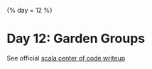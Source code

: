 {%
day = 12
%}

# Day 12: Garden Groups

See official [scala center of code writeup](https://scalacenter.github.io/scala-advent-of-code/2024/puzzles/day12)
